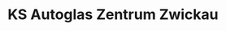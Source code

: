 ---
title: "KS Autoglas Zentrum Zwickau"
url: /zwickau/ks-autoglas-zentrum-zwickau/
shop: Autowerkstatt
---